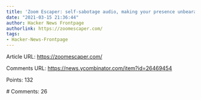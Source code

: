 ```yaml
---
title: 'Zoom Escaper: self-sabotage audio, making your presence unbearable to others'
date: "2021-03-15 21:36:44"
author: Hacker News Frontpage
authorlink: https://zoomescaper.com/
tags:
- Hacker-News-Frontpage
---
```


<p>Article URL: <a href="https://zoomescaper.com/">https://zoomescaper.com/</a></p>
<p>Comments URL: <a href="https://news.ycombinator.com/item?id=26469454">https://news.ycombinator.com/item?id=26469454</a></p>
<p>Points: 132</p>
<p># Comments: 26</p>
